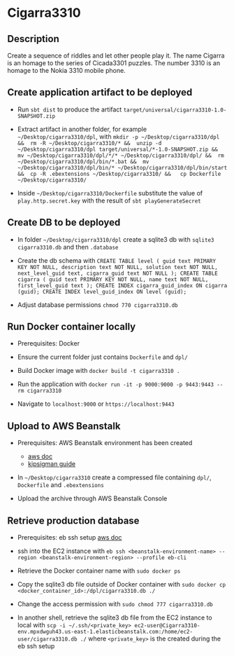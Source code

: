 # Cigarra3310

## Description
Create a sequence of riddles and let other people play it.
The name Cigarra is an homage to the series of Cicada3301 puzzles.
The number 3310 is an homage to the Nokia 3310 mobile phone.

## Create application artifact to be deployed 
- Run `sbt dist` to produce the artifact `target/universal/cigarra3310-1.0-SNAPSHOT.zip`

- Extract artifact in another folder, for example `~/Desktop/cigarra3310/dpl`, with 
`mkdir -p ~/Desktop/cigarra3310/dpl && 
 rm -R ~/Desktop/cigarra3310/* && 
 unzip -d ~/Desktop/cigarra3310/dpl target/universal/*-1.0-SNAPSHOT.zip && 
 mv ~/Desktop/cigarra3310/dpl/*/* ~/Desktop/cigarra3310/dpl/ && 
 rm ~/Desktop/cigarra3310/dpl/bin/*.bat && 
 mv ~/Desktop/cigarra3310/dpl/bin/* ~/Desktop/cigarra3310/dpl/bin/start && 
 cp -R .ebextensions ~/Desktop/cigarra3310/ &&  
 cp Dockerfile ~/Desktop/cigarra3310/`

- Inside `~/Desktop/cigarra3310/Dockerfile` substitute the value of `play.http.secret.key` with the result of `sbt playGenerateSecret`

## Create DB to be deployed
- In folder `~/Desktop/cigarra3310/dpl` create a sqlite3 db with `sqlite3 cigarra3310.db` and then `.database`

- Create the db schema with 
`CREATE TABLE level (
  guid text PRIMARY KEY NOT NULL,
  description text NOT NULL,
  solution text NOT NULL,
  next_level_guid text,
  cigarra_guid text NOT NULL
);
CREATE TABLE cigarra (
  guid text PRIMARY KEY NOT NULL,
  name text NOT NULL,
  first_level_guid text
);
CREATE INDEX cigarra_guid_index ON cigarra (guid);
CREATE INDEX level_guid_index ON level (guid);`

- Adjust database permissions `chmod 770 cigarra3310.db`

## Run Docker container locally
- Prerequisites: Docker

- Ensure the current folder just contains `Dockerfile` and `dpl/`

- Build Docker image with `docker build -t cigarra3310 .`

- Run the application with `docker run -it -p 9000:9000 -p 9443:9443 --rm cigarra3310`

- Navigate to `localhost:9000` or `https://localhost:9443`

## Upload to AWS Beanstalk
- Prerequisites: AWS Beanstalk environment has been created
  - [aws doc](https://docs.aws.amazon.com/elasticbeanstalk/latest/dg/using-features.environments.html)
  - [kipsigman guide](https://github.com/kipsigman/play-elastic-beanstalk)
                                            
- In `~/Desktop/cigarra3310` create a compressed file containing `dpl/`, `Dockerfile` and `.ebextensions`

- Upload the archive through AWS Beanstalk Console

## Retrieve production database
- Prerequisites: eb ssh setup [aws doc](https://docs.aws.amazon.com/elasticbeanstalk/latest/dg/eb3-ssh.html)

- ssh into the EC2 instance with `eb ssh <beanstalk-environment-name> --region <beanstalk-environment-region> --profile eb-cli`

- Retrieve the Docker container name with `sudo docker ps`

- Copy the sqlite3 db file outside of Docker container with `sudo docker cp <docker_container_id>:/dpl/cigarra3310.db ./`

- Change the access permission with `sudo chmod 777 cigarra3310.db`

- In another shell, retrieve the sqlite3 db file from the EC2 instance to local with `scp -i ~/.ssh/<private_key> ec2-user@Cigarra3310-env.mpxdwguh43.us-east-1.elasticbeanstalk.com:/home/ec2-user/cigarra3310.db ./`
  where `<private_key>` is the created during the eb ssh setup